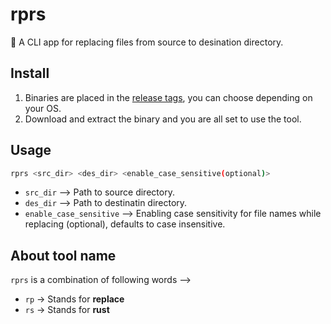 # rprs
:crab: A CLI app for replacing files from source to desination directory.

## Install
1. Binaries are placed in the [release tags](https://github.com/Karthik-d-k/rprs/releases/tag/v0.1.0-alpha), you can choose depending on your OS.
2. Download and extract the binary and you are all set to use the tool.

## Usage
```bash
rprs <src_dir> <des_dir> <enable_case_sensitive(optional)>
```
- `src_dir` --> Path to source directory.
- `des_dir` --> Path to destinatin directory.
- `enable_case_sensitive` --> Enabling case sensitivity for file names while replacing (optional), defaults to case insensitive.

## About tool name
`rprs` is a combination of following words -->
- `rp` -> Stands for **replace**
- `rs` -> Stands for **rust**
